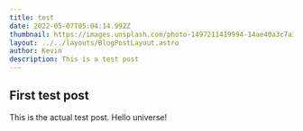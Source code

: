 ```yaml
---
title: test
date: 2022-05-07T05:04:14.992Z
thumbnail: https://images.unsplash.com/photo-1497211419994-14ae40a3c7a3?ixlib=rb-1.2.1&ixid=MnwxMjA3fDB8MHxwaG90by1wYWdlfHx8fGVufDB8fHx8&auto=format&fit=crop&w=1170&q=80
layout: ../../layouts/BlogPostLayout.astro
author: Kevin
description: This is a test post
---
```


## First test post

This is the actual test post. Hello universe!